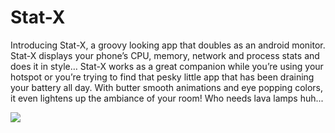 <h1>Stat-X</h1>

Introducing Stat-X, a groovy looking app that doubles as an android monitor.
Stat-X displays your phone’s CPU, memory, network and process stats and does it in style…
Stat-X works as a great companion while you’re using your hotspot or you’re trying to find that pesky little app that has been draining your battery all day. With butter smooth animations and eye popping colors, it even lightens up the ambiance of your room! Who needs lava lamps huh...

<img src="https://s-media-cache-ak0.pinimg.com/originals/3b/b4/25/3bb4251a3d20a42f4e6e2657cfe2be66.png">
